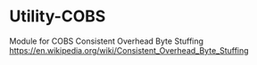 # Utility-COBS

Module for COBS
Consistent Overhead Byte Stuffing
https://en.wikipedia.org/wiki/Consistent_Overhead_Byte_Stuffing